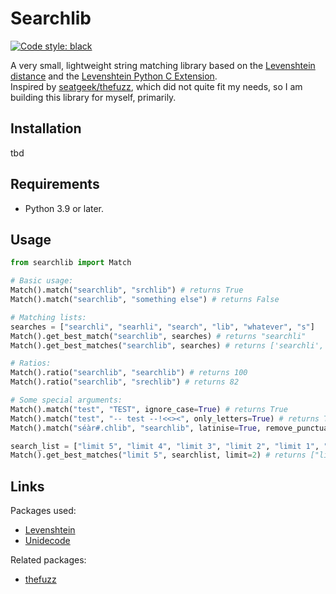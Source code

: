 # Searchlib

[![Code style: black](https://img.shields.io/badge/code%20style-black-000000.svg)](https://github.com/psf/black)


A very small, lightweight string matching library based on the [Levenshtein distance](https://en.wikipedia.org/wiki/Levenshtein_distance) and the [Levenshtein Python C Extension](https://github.com/maxbachmann/Levenshtein).  
Inspired by [seatgeek/thefuzz](https://github.com/seatgeek/thefuzz), which did not quite fit my needs, so I am building this library for myself, primarily.

## Installation

tbd

## Requirements

- Python 3.9 or later.

## Usage

```python
from searchlib import Match

# Basic usage:
Match().match("searchlib", "srchlib") # returns True
Match().match("searchlib", "something else") # returns False

# Matching lists:
searches = ["searchli", "searhli", "search", "lib", "whatever", "s"]
Match().get_best_match("searchlib", searches) # returns "searchli"
Match().get_best_matches("searchlib", searches) # returns ['searchli', 'searhli', 'search']

# Ratios:
Match().ratio("searchlib", "searchlib") # returns 100
Match().ratio("searchlib", "srechlib") # returns 82

# Some special arguments:
Match().match("test", "TEST", ignore_case=True) # returns True
Match().match("test", "-- test --!<<><", only_letters=True) # returns True
Match().match("séàr#.chlib", "searchlib", latinise=True, remove_punctuation=True) # returns True

search_list = ["limit 5", "limit 4", "limit 3", "limit 2", "limit 1", "limit 0"]
Match().get_best_matches("limit 5", searchlist, limit=2) # returns ["limit 5", "limit 4"]
```

## Links

Packages used:

- [Levenshtein](https://github.com/maxbachmann/Levenshtein)
- [Unidecode](https://github.com/avian2/unidecode)

Related packages:

- [thefuzz](https://github.com/seatgeek/thefuzz)
